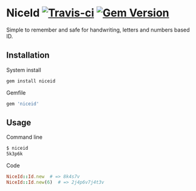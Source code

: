 NiceId [![Travis-ci](https://secure.travis-ci.org/shtirlic/niceid.png)](https://travis-ci.org/shtirlic/niceid) [![Gem Version](https://badge.fury.io/rb/niceid.svg)](https://badge.fury.io/rb/niceid)
==============

Simple to remember and safe for handwriting, letters and numbers based ID.

Installation
------------

System install

```bash
gem install niceid
```

Gemfile

```ruby
gem 'niceid'
```

Usage
-----

Command line 

```bash
$ niceid
5k3p6k
```

Code 

```ruby
NiceId::Id.new  # => 8k4s7v
NiceId::Id.new(6)  # => 2j4p6v7j4t3v
```
